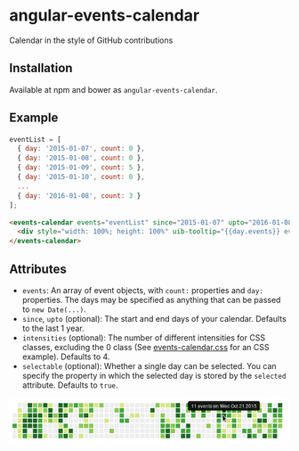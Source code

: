 # angular-events-calendar

Calendar in the style of GitHub contributions

## Installation

Available at npm and bower as `angular-events-calendar`.

## Example

```javascript
eventList = [
  { day: '2015-01-07', count: 0 },
  { day: '2015-01-08', count: 0 },
  { day: '2015-01-09', count: 5 },
  { day: '2015-01-10', count: 0 },
  ...
  { day: '2016-01-08', count: 3 }
];
```

```html
<events-calendar events="eventList" since="2015-01-07" upto="2016-01-08">
  <div style="width: 100%; height: 100%" uib-tooltip="{{day.events}} events on {{day.date.toDateString()}}"></div>
</events-calendar>
```

## Attributes

* `events`: An array of event objects, with `count:` properties and `day:` properties.
    The days may be specified as anything that can be passed to `new Date(...)`.
* `since`, `upto` (optional): The start and end days of your calendar. Defaults to the last 1 year.
* `intensities` (optional): The number of different intensities for CSS classes,
    excluding the 0 class (See [events-calendar.css](events-calendar.css) for an
    CSS example). Defaults to 4.
* `selectable` (optional): Whether a single day can be selected. You can specify the
    property in which the selected day is stored by the `selected` attribute.
    Defaults to `true`.

![Screenshot](example.png)
